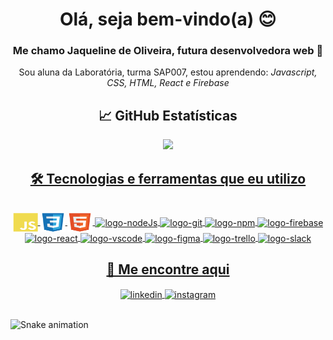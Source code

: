 <h1 align="center"> Olá, seja bem-vindo(a) 😊</h1>

<h3 align="center">Me chamo Jaqueline de Oliveira, futura desenvolvedora web 🚀</h3>


<p align="center">Sou aluna da Laboratória, turma SAP007, estou aprendendo: <i>Javascript, CSS, HTML, React e Firebase</i></p> 

<h2 align="center">📈 GitHub Estatísticas</h2>

<div align="center">
  <a href="https://github.com/jaquelinedeoliveira93">
  <img height="180em" src="https://github-readme-stats.vercel.app/api?username=jaquelinedeoliveira93&show_icons=true&theme=cobalt&include_all_commits=true&count_private=true"/>
<!--
  <img height="180em" src="https://github-readme-stats.vercel.app/api/top-langs/?username=jaquelinedeoliveira93&layout=compact&langs_count=7&theme=dracula"/>
-->
</div>
  
<h2 align="center">🛠 Tecnologias e ferramentas que eu utilizo</h2>
  <div align="center" style="display: inline_block"><br>
  <img align="center" alt="logo Js" height="30" width="40" src="https://raw.githubusercontent.com/devicons/devicon/master/icons/javascript/javascript-plain.svg">
  <img align="center" alt="logo-css" height="30" width="40" src="https://raw.githubusercontent.com/devicons/devicon/master/icons/css3/css3-original.svg">
  <img align="center" alt="logo-html" height="30" width="40" src="https://raw.githubusercontent.com/devicons/devicon/master/icons/html5/html5-original.svg">
    <img align="center" alt="logo-nodeJs" height="30" width="40" src="https://cdn.jsdelivr.net/gh/devicons/devicon/icons/nodejs/nodejs-original.svg">
  <img align="center" alt="logo-git" height="30" width="40" src="https://cdn.jsdelivr.net/gh/devicons/devicon/icons/git/git-original.svg">
    <img align="center" alt="logo-npm" height="30" width="40" src="https://cdn.jsdelivr.net/gh/devicons/devicon/icons/npm/npm-original-wordmark.svg">
  <img align="center" alt="logo-firebase" height="30" width="40" src="https://cdn.jsdelivr.net/gh/devicons/devicon/icons/firebase/firebase-plain-wordmark.svg">
    <img align="center" alt="logo-react" height="30" width="40" src="https://cdn.jsdelivr.net/gh/devicons/devicon/icons/react/react-original.svg">
    <img align="center" alt="logo-vscode" height="30" width="40" src="https://cdn.jsdelivr.net/gh/devicons/devicon/icons/vscode/vscode-original.svg">
  <img align="center" alt="logo-figma" height="30" width="40" src="https://cdn.jsdelivr.net/gh/devicons/devicon/icons/figma/figma-original.svg">
  <img align="center" alt="logo-trello" height="30" width="40" src="https://cdn.jsdelivr.net/gh/devicons/devicon/icons/trello/trello-plain.svg">
    <img align="center" alt="logo-slack" height="30" width="40"  src="https://cdn.jsdelivr.net/gh/devicons/devicon/icons/slack/slack-original.svg">
    
</div>
  <h2 align="center">📇 Me encontre aqui</h2>
  <div align="center">
  <a href="https://www.linkedin.com/in/jaquelinedeoliveiraa/" target="_blank">
  <img align="center" src="https://img.shields.io/badge/-jaquelinedeoliveiraa-05122A?style=flat&logo=linkedin" alt="linkedin"/>
</a>
<a href="https://www.instagram.com/jaquelinedeoliveira93/" target="_blank">
 <img align="center" src="https://img.shields.io/badge/-jaquelinedeoliveira93-05122A?style=flat&logo=instagram" alt="instagram"/>
</a>
</div> 
<br>  
  
   
  
 ![Snake animation](https://github.com/jaquelinedeoliveira93/jaquelinedeoliveira93/blob/output/github-contribution-grid-snake.svg)
  

